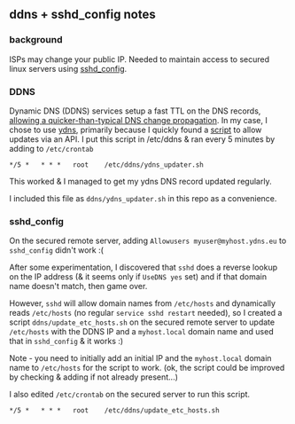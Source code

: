 ## ddns + sshd_config notes

### background

ISPs may change your public IP.
Needed to maintain access to secured linux servers using [sshd_config](https://man7.org/linux/man-pages/man5/sshd_config.5.html).

### DDNS

Dynamic DNS (DDNS) services setup a fast TTL on the DNS records, [allowing a quicker-than-typical DNS change propagation](https://superuser.com/questions/453622/how-does-dynamicdns-act-immediately).
In my case, I chose to use [ydns](ydns.io), primarily because I quickly found a [script](https://raw.githubusercontent.com/ydns/bash-updater/master/updater.sh) to allow updates via an API.
I put this script in /etc/ddns & ran every 5 minutes by adding to `/etc/crontab`
```
*/5 *   * * *   root    /etc/ddns/ydns_updater.sh
```

This worked & I managed to get my ydns DNS record updated regularly.

I included this file as `ddns/ydns_updater.sh` in this repo as a convenience.

### sshd_config

On the secured remote server, adding `Allowusers myuser@myhost.ydns.eu` to `sshd_config` didn't work :(

After some experimentation, I discovered that `sshd` does a reverse lookup on the IP address (& it seems only if `UseDNS yes` set) and if that domain name doesn't match, then game over.

However, `sshd` will allow domain names from `/etc/hosts` and dynamically reads `/etc/hosts` (no regular `service sshd restart` needed), so I created a script `ddns/update_etc_hosts.sh` on the secured remote server to update `/etc/hosts` with the DDNS IP and a `myhost.local` domain name and used that in `sshd_config` & it works :)

Note - you need to initially add an initial IP and the `myhost.local` domain name to `/etc/hosts` for the script to work.
(ok, the script could be improved by checking & adding if not already present...)

I also edited `/etc/crontab` on the secured server to run this script.
```
*/5 *   * * *   root    /etc/ddns/update_etc_hosts.sh
```




